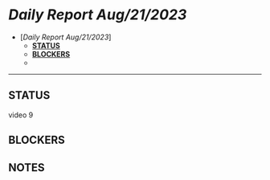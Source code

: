 # *Daily Report Aug/21/2023*
 
- [*Daily Report Aug/21/2023*]
  - [**STATUS**](#status)
  - [**BLOCKERS**](#blockers)
  - 
---

## **STATUS**
video 9

## **BLOCKERS**

## **NOTES**